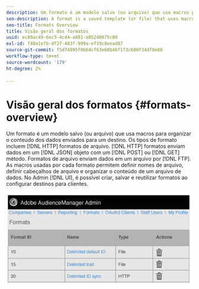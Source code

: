 ```yaml
---
description: Um formato é um modelo salvo (ou arquivo) que usa macros para organizar o conteúdo dos dados enviados para um destino. Os tipos de formato incluem formatos HTTP e formatos de arquivo. Os formatos HTTP enviam dados em um objeto JSON com um método POST ou GET. Os formatos de arquivo enviam dados em um arquivo por FTP. As macros usadas por cada formato permitem definir nomes de arquivo, definir cabeçalhos de arquivo e organizar o conteúdo de um arquivo de dados. Na interface do Administrador, é possível criar, salvar e reutilizar formatos ao configurar destinos para clientes.
seo-description: A format is a saved template (or file) that uses macros to organize the contents of data sent to a destination. Format types include HTTP formats and file formats. HTTP formats send data in a JSON object with a POST or GET method. File formats send data in a file by FTP. The macros used by each format let you set file names, define file headers, and organize the contents of a data file. In the Admin UI, you can create, save, and re-use formats when setting up destinations for customers..
seo-title: Formats Overview
title: Visão geral dos formatos
uuid: ec80ac49-6ec5-4cd4-a881-a05240675c00
exl-id: f40a1efb-df27-483f-999a-ef19c8eead87
source-git-commit: f5d74995f0664cf63e68b46f1f3c608f34df0e80
workflow-type: tm+mt
source-wordcount: '179'
ht-degree: 2%

---
```


# Visão geral dos formatos {#formats-overview}

Um formato é um modelo salvo (ou arquivo) que usa macros para organizar o conteúdo dos dados enviados para um destino. Os tipos de formato incluem [!DNL HTTP] formatos de arquivo. [!DNL HTTP] formatos enviam dados em um [!DNL JSON] objeto com um [!DNL POST] ou [!DNL GET] método. Formatos de arquivo enviam dados em um arquivo por [!DNL FTP]. As macros usadas por cada formato permitem definir nomes de arquivo, definir cabeçalhos de arquivo e organizar o conteúdo de um arquivo de dados. No Admin [!DNL UI], é possível criar, salvar e reutilizar formatos ao configurar destinos para clientes.

![](assets/formats.png)
